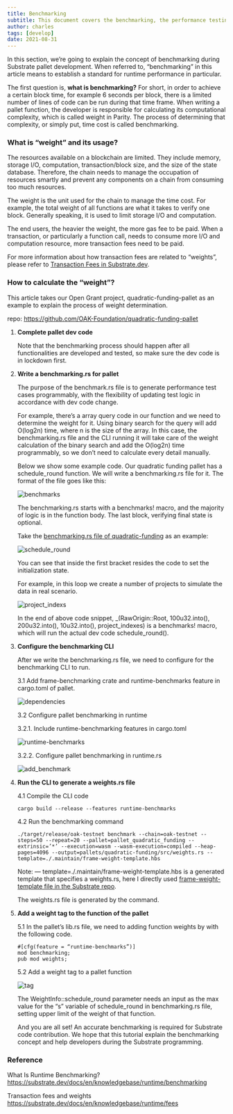 ```yaml
---
title: Benchmarking
subtitle: This document covers the benchmarking, the performance testing procedure for pallet development
author: charles
tags: [develop]
date: 2021-08-31
---
```


In this section, we’re going to explain the concept of benchmarking during Substrate pallet development. When referred to, “benchmarking” in this article means to establish a standard for runtime performance in particular. 

The first question is, __what is benchmarking?__ For short, in order to achieve a certain block time, for example 6 seconds per block, there is a limited number of lines of code can be run during that time frame. When writing a pallet function, the developer is responsible for calculating its computational complexity, which is called weight in Parity. The process of determining that complexity, or simply put, time cost is called benchmarking.

### What is “weight” and its usage?

The resources available on a blockchain are limited. They include memory, storage I/O, computation, transaction/block size, and the size of the state database. Therefore, the chain needs to manage the occupation of resources smartly and prevent any components on a chain from consuming too much resources.

The weight is the unit used for the chain to manage the time cost. For example, the total weight of all functions are what it takes to verify one block. Generally speaking, it is used to limit storage I/O and computation.

The end users, the heavier the weight, the more gas fee to be paid. When a transaction, or particularly a function call, needs to consume more I/O and computation resource, more transaction fees need to be paid.

For more information about how transaction fees are related to “weights”, please refer to [Transaction Fees in Substrate.dev](https://substrate.dev/docs/en/knowledgebase/runtime/fees).

### How to calculate the “weight”?

This article takes our Open Grant project, quadratic-funding-pallet as an example to explain the process of weight determination.

repo: <https://github.com/OAK-Foundation/quadratic-funding-pallet>

1. __Complete pallet dev code__

	Note that the benchmarking process should happen after all functionalities are developed and tested, so make sure the dev code is in lockdown first.

1. __Write a benchmarking.rs for pallet__
	
	The purpose of the benchmark.rs file is to generate performance test cases programmably, with the flexibility of updating test logic in accordance with dev code change.

	For example, there’s a array query code in our function and we need to determine the weight for it. Using binary search for the query will add O(log2n) time, where n is the size of the array. In this case, the benchmarking.rs file and the CLI running it will take care of the weight calculation of the binary search and add the O(log2n) time programmably, so we don’t need to calculate every detail manually.

	Below we show some example code. Our quadratic funding pallet has a schedule_round function. We will write a benchmarking.rs file for it. The format of the file goes like this:

	![benchmarks](../../assets/img/benchmarking/benchmarks.png)

	The benchmarking.rs starts with a benchmarks! macro, and the majority of logic is in the function body. The last block, verifying final state is optional.

	Take the [benchmarking.rs file of quadratic-funding](https://github.com/OAK-Foundation/quadratic-funding-pallet/blob/add_weights/pallets/quadratic-funding/src/benchmarking.rs) as an example:

	![schedule_round](../../assets/img/benchmarking/schedule_round.png)

	You can see that inside the first bracket resides the code to set the initialization state.

	For example, in this loop we create a number of projects to simulate the data in real scenario.

	![project_indexs](../../assets/img/benchmarking/project_indexs.png)

	In the end of above code snippet, _(RawOrigin::Root, 100u32.into(), 200u32.into(), 10u32.into(), project_indexes) is a benchmarks! macro, which will run the actual dev code schedule_round().

1. __Configure the benchmarking CLI__
   
	After we write the benchmarking.rs file, we need to configure for the benchmarking CLI to run.

	3.1 Add frame-benchmarking crate and runtime-benchmarks feature in cargo.toml of pallet.

	![dependencies](../../assets/img/benchmarking/dependencies.png)

	3.2 Configure pallet benchmarking in runtime
	
	3.2.1. Include runtime-benchmarking features in cargo.toml

	![runtime-benchmarks](../../assets/img/benchmarking/runtime-benchmarks.png)

	3.2.2. Configure pallet benchmarking in runtime.rs

	![add_benchmark](../../assets/img/benchmarking/add_benchmark.png)

1. __Run the CLI to generate a weights.rs file__
   
	4.1 Compile the CLI code

	```
	cargo build --release --features runtime-benchmarks
	```

	4.2 Run the benchmarking command
	
	```
	./target/release/oak-testnet benchmark --chain=oak-testnet --steps=50 --repeat=20 --pallet=pallet_quadratic_funding --extrinsic=’*’ --execution=wasm --wasm-execution=compiled --heap-pages=4096 --output=pallets/quadratic-funding/src/weights.rs --template=./.maintain/frame-weight-template.hbs
	```

	Note: — template=./.maintain/frame-weight-template.hbs is a generated template that specifies a weights.rs, here I directly used [frame-weight-template file in the Substrate repo](https://github.com/paritytech/substrate/blob/master/.maintain/frame-weight-template.hbs).

	The weights.rs file is generated by the command.  

1. __Add a weight tag to the function of the pallet__
		
	5.1 In the pallet’s lib.rs file, we need to adding function weights by with the following code.

	```
	#[cfg(feature = “runtime-benchmarks”)]
	mod benchmarking;
	pub mod weights;
	```

	5.2 Add a weight tag to a pallet function

	![tag](../../assets/img/benchmarking/tag.png)

	The WeightInfo::schedule_round parameter needs an input as the max value for the “s” variable of schedule_round in benchmarking.rs file, setting upper limit of the weight of that function.

	And you are all set! An accurate benchmarking is required for Substrate code contribution. We hope that this tutorial explain the benchmarking concept and help developers during the Substrate programming.

### Reference
What Is Runtime Benchmarking?  
<https://substrate.dev/docs/en/knowledgebase/runtime/benchmarking>

Transaction fees and weights  
<https://substrate.dev/docs/en/knowledgebase/runtime/fees>
